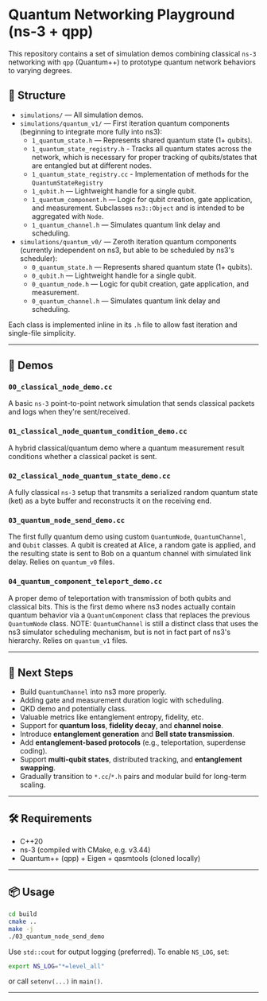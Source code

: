# Quantum Networking Playground (ns-3 + qpp)

This repository contains a set of simulation demos combining classical `ns-3` networking with `qpp` (Quantum++) to prototype quantum network behaviors to varying degrees.

## 🧠 Structure

- `simulations/` — All simulation demos.
- `simulations/quantum_v1/` — First iteration quantum components (beginning to integrate more fully into ns3):
  - `1_quantum_state.h` — Represents shared quantum state (1+ qubits).
  - `1_quantum_state_registry.h` - Tracks all quantum states across the network, which is necessary for proper tracking of qubits/states that are entangled but at different nodes.
  - `1_quantum_state_registry.cc` - Implementation of methods for the `QuantumStateRegistry`
  - `1_qubit.h` — Lightweight handle for a single qubit.
  - `1_quantum_component.h` — Logic for qubit creation, gate application, and measurement. Subclasses `ns3::Object` and is intended to be aggregated with `Node`.
  - `1_quantum_channel.h` — Simulates quantum link delay and scheduling.
- `simulations/quantum_v0/` — Zeroth iteration quantum components (currently independent on ns3, but able to be scheduled by ns3's scheduler):
  - `0_quantum_state.h` — Represents shared quantum state (1+ qubits).
  - `0_qubit.h` — Lightweight handle for a single qubit.
  - `0_quantum_node.h` — Logic for qubit creation, gate application, and measurement.
  - `0_quantum_channel.h` — Simulates quantum link delay and scheduling.

Each class is implemented inline in its `.h` file to allow fast iteration and single-file simplicity.

---

## 🚀 Demos

### `00_classical_node_demo.cc`

A basic `ns-3` point-to-point network simulation that sends classical packets and logs when they're sent/received.

### `01_classical_node_quantum_condition_demo.cc`

A hybrid classical/quantum demo where a quantum measurement result conditions whether a classical packet is sent.

### `02_classical_node_quantum_state_demo.cc`

A fully classical `ns-3` setup that transmits a serialized random quantum state (ket) as a byte buffer and reconstructs it on the receiving end.

### `03_quantum_node_send_demo.cc`

The first fully quantum demo using custom `QuantumNode`, `QuantumChannel`, and `Qubit` classes. A qubit is created at Alice, a random gate is applied, and the resulting state is sent to Bob on a quantum channel with simulated link delay. Relies on `quantum_v0` files.

### `04_quantum_component_teleport_demo.cc`

A proper demo of teleportation with transmission of both qubits and classical bits. This is the first demo where ns3 nodes actually contain quantum behavior via a `QuantumComponent` class that replaces the previous `QuantumNode` class. NOTE: `QuantumChannel` is still a distinct class that uses the ns3 simulator scheduling mechanism, but is not in fact part of ns3's hierarchy. Relies on `quantum_v1` files.

---

## 🔭 Next Steps

- Build `QuantumChannel` into ns3 more properly.
- Adding gate and measurement duration logic with scheduling.
- QKD demo and potentially class.
- Valuable metrics like entanglement entropy, fidelity, etc.
- Support for **quantum loss**, **fidelity decay**, and **channel noise**.
- Introduce **entanglement generation** and **Bell state transmission**.
- Add **entanglement-based protocols** (e.g., teleportation, superdense coding).
- Support **multi-qubit states**, distributed tracking, and **entanglement swapping**.
- Gradually transition to `*.cc`/`*.h` pairs and modular build for long-term scaling.

---

## 🛠 Requirements

- C++20
- ns-3 (compiled with CMake, e.g. v3.44)
- Quantum++ (qpp) + Eigen + qasmtools (cloned locally)

---

## 📦 Usage

```bash
cd build
cmake ..
make -j
./03_quantum_node_send_demo
```

Use `std::cout` for output logging (preferred). To enable `NS_LOG`, set:

```bash
export NS_LOG="*=level_all"
```

or call `setenv(...)` in `main()`.

---
